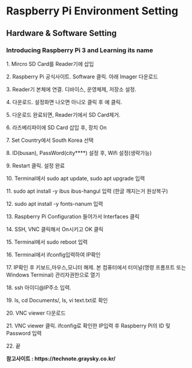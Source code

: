 <h1> Raspberry Pi Environment Setting </h1>
<p><h2> Hardware & Software Setting </h2></p>
<p><h3> Introducing Raspberry Pi 3 and Learning its name </h3></p>
<p>1. Mircro SD Card를 Reader기에 삽입</p>
<p>2. Raspberry Pi 공식사이트. Software 클릭. 아래 Imager 다운로드</p>
<p>3. Reader기 본체에 연결. 디바이스, 운영체제, 저장소 설정.</p>
<p>4. 다운로드. 설정화면 나오면 아니오 클릭 후 예 클릭. </p>
<p>5. 다운로드 완료되면, Reader기에서 SD Card제거.</p>
<p>6. 라즈베리파이에 SD Card 삽입 후, 장치 On</p>
<p>7. Set Country에서 South Korea 선택</p>
<p>8. ID(busan), PassWord(city****) 설정 후, Wifi 설정(생략가능)</p>
<p>9. Restart 클릭. 설정 완료</p>
<p>10. Terminal에서 sudo apt update, sudo apt upgrade 입력 </p>
<p>11. sudo apt install -y ibus ibus-hangul 입력 (한글 깨지는거 원상복구)</p>
<p>12. sudo apt install -y fonts-nanum 입력 </p>
<p>13. Raspberry Pi Configuration 들어가서 Interfaces 클릭</p>
<p>14. SSH, VNC 클릭해서 On시키고 OK 클릭 </p>
<p>15. Terminal에서 sudo reboot 입력 </p>
<p>16. Terminal에서 ifconfig입력하여 IP확인 </p>
<p>17. IP확인 후 키보드,마우스,모니터 해제. 본 컴퓨터에서 터미널(명령 프롬프트 또는 Windows Terminal) 관리자권한으로 열기</p>
<p>18. ssh 아이디@IP주소 입력. </p>
<p>19. ls, cd Documents/, ls, vi text.txt로 확인</p>
<p>20. VNC viewer 다운로드 </p>
<p>21. VNC viewer 클릭. ifconfig로 확인한 IP입력 후 Raspberry Pi의 ID 및 Password 입력</p>
<p>22. 끝</p>
<p><b>참고사이트 : https://technote.graysky.co.kr/ </p></b>
